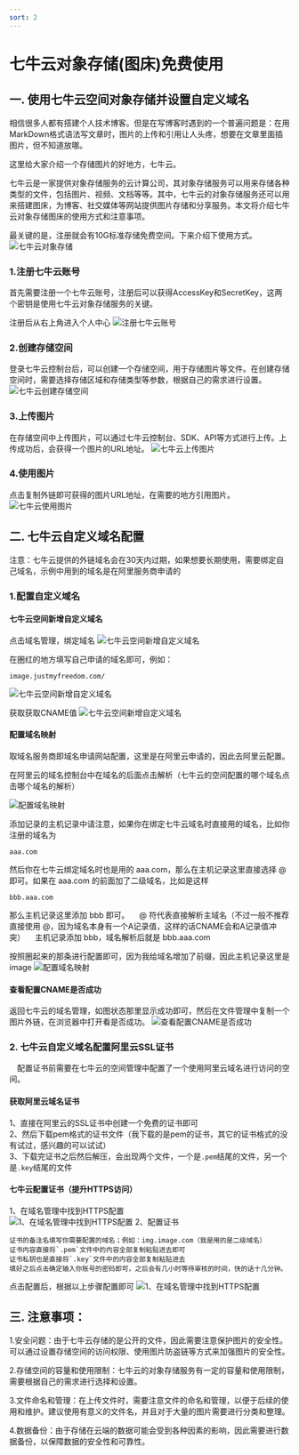 ```yaml
---
sort: 2
---
```

# 七牛云对象存储(图床)免费使用

## 一. 使用七牛云空间对象存储并设置自定义域名
相信很多人都有搭建个人技术博客。但是在写博客时遇到的一个普遍问题是：在用 MarkDown格式语法写文章时，图片的上传和引用让人头疼，想要在文章里面插图片，但不知道放哪。

这里给大家介绍一个存储图片的好地方，七牛云。

七牛云是一家提供对象存储服务的云计算公司，其对象存储服务可以用来存储各种类型的文件，包括图片、视频、文档等等。其中，七牛云的对象存储服务还可以用来搭建图床，为博客、社交媒体等网站提供图片存储和分享服务。本文将介绍七牛云对象存储图床的使用方式和注意事项。

最关键的是，注册就会有10G标准存储免费空间。下来介绍下使用方式。
![七牛云对象存储](https://image.justmyfreedom.com//static/assets/blog_img/微信截图_20230424200055min.png)
### 1.注册七牛云账号
首先需要注册一个七牛云账号，注册后可以获得AccessKey和SecretKey，这两个密钥是使用七牛云对象存储服务的关键。

注册后从右上角进入个人中心
![注册七牛云账号](https://image.justmyfreedom.com//static/assets/blog_img/微信截图_20230424200351min.png)

### 2.创建存储空间
登录七牛云控制台后，可以创建一个存储空间，用于存储图片等文件。在创建存储空间时，需要选择存储区域和存储类型等参数，根据自己的需求进行设置。
![七牛云创建存储空间](https://image.justmyfreedom.com//static/assets/blog_img/微信截图_20230424200638min.png)

### 3.上传图片
在存储空间中上传图片，可以通过七牛云控制台、SDK、API等方式进行上传。上传成功后，会获得一个图片的URL地址。
![七牛云上传图片](https://image.justmyfreedom.com//static/assets/blog_img/微信截图_20230424200850min.png)

### 4.使用图片
点击复制外链即可获得的图片URL地址，在需要的地方引用图片。
![七牛云使用图片](https://image.justmyfreedom.com//static/assets/blog_img/微信截图_20230424201021min.png)

## 二. 七牛云自定义域名配置
注意：七牛云提供的外链域名会在30天内过期，如果想要长期使用，需要绑定自己域名，示例中用到的域名是在阿里服务商申请的

### 1.配置自定义域名
#### 七牛云空间新增自定义域名
点击域名管理，绑定域名
![七牛云空间新增自定义域名](https://image.justmyfreedom.com//static/assets/blog_img/微信截图_20230424201600min.png)

在圈红的地方填写自己申请的域名即可，例如：

```
image.justmyfreedom.com/
```

![七牛云空间新增自定义域名](https://image.justmyfreedom.com//static/assets/blog_img/微信截图_20230424201709min.png)

获取获取CNAME值
![七牛云空间新增自定义域名](https://image.justmyfreedom.com//static/assets/blog_img/微信截图_20230424202414min.png)

#### 配置域名映射
取域名服务商即域名申请网站配置，这里是在阿里云申请的，因此去阿里云配置。

在阿里云的域名控制台中在域名的后面点击解析（七牛云的空间配置的哪个域名点击哪个域名的解析）

![配置域名映射](https://image.justmyfreedom.com//static/assets/blog_img/微信截图_20230424202917min.png)

添加记录的主机记录中请注意，如果你在绑定七牛云域名时直接用的域名，比如你注册的域名为 

```
aaa.com
```

然后你在七牛云绑定域名时也是用的 aaa.com，那么在主机记录这里直接选择 @ 即可。如果在 aaa.com 的前面加了二级域名，比如是这样 

```
bbb.aaa.com
```

那么主机记录这里添加 bbb 即可。
 @ 符代表直接解析主域名（不过一般不推荐直接使用 @，因为域名本身有一个A记录值，这样的话CNAME会和A记录值冲突）
 主机记录添加 bbb，域名解析后就是 bbb.aaa.com

按照圈起来的那条进行配置即可，因为我给域名增加了前缀，因此主机记录这里是image
![配置域名映射](https://image.justmyfreedom.com//static/assets/blog_img/微信截图_20230424203050min.png)

#### 查看配置CNAME是否成功
返回七牛云的域名管理，如图状态那里显示成功即可，然后在文件管理中复制一个图片外链，在浏览器中打开看是否成功。
![查看配置CNAME是否成功](https://image.justmyfreedom.com//static/assets/blog_img/微信截图_20230424201600min.png)


### 2. 七牛云自定义域名配置阿里云SSL证书

 配置证书前需要在七牛云的空间管理中配置了一个使用阿里云域名进行访问的空间。

#### 获取阿里云域名证书

1、直接在阿里云的SSL证书中创建一个免费的证书即可  
2、然后下载pem格式的证书文件（我下载的是pem的证书，其它的证书格式的没有试过，感兴趣的可以试试）  
3、下载完证书之后然后解压，会出现两个文件，一个是`.pem`结尾的文件，另一个是`.key`结尾的文件  


#### 七牛云配置证书（提升HTTPS访问）


1、在域名管理中找到HTTPS配置  
![1、在域名管理中找到HTTPS配置](https://image.justmyfreedom.com//static/assets/blog_img/微信截图_20230424204122min.png)
2、配置证书

	证书的备注名填写你需要配置的域名；例如：img.image.com（我是用的是二级域名）
	证书内容直接将`.pem`文件中的内容全部复制粘贴进去即可
	证书私钥也是直接将`.key`文件中的内容全部复制粘贴进去
	填好之后点击确定输入你账号的密码即可，之后会有几小时等待审核的时间，快的话十几分钟。
点击配置后，根据以上步骤配置即可
![1、在域名管理中找到HTTPS配置](https://image.justmyfreedom.com//static/assets/blog_img/微信截图_20230424204156min.png)


## 三. 注意事项：

1.安全问题：由于七牛云存储的是公开的文件，因此需要注意保护图片的安全性。可以通过设置存储空间的访问权限、使用图片防盗链等方式来加强图片的安全性。

2.存储空间的容量和使用限制：七牛云的对象存储服务有一定的容量和使用限制，需要根据自己的需求进行选择和设置。

3.文件命名和管理：在上传文件时，需要注意文件的命名和管理，以便于后续的使用和维护。建议使用有意义的文件名，并且对于大量的图片需要进行分类和整理。

4.数据备份：由于存储在云端的数据可能会受到各种因素的影响，因此需要进行数据备份，以保障数据的安全性和可靠性。

